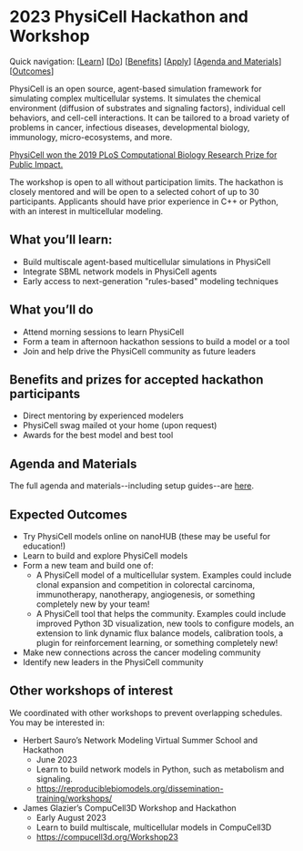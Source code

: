 # 2023 PhysiCell Hackathon and Workshop
Quick navigation: [[Learn](#what-youll-learn)] [[Do](#what-youll-do)] [[Benefits](#benefits-and-prizes-for-accepted-hackathon-participants)] [[Apply](#apply-today)] [[Agenda and Materials](#agenda-and-materials)] [[Outcomes](#expected-outcomes)] 

PhysiCell is an open source, agent-based simulation framework for simulating complex multicellular systems. It simulates the chemical environment (diffusion of substrates and signaling factors), individual cell behaviors, and cell-cell interactions. It can be tailored to a broad variety of problems in cancer, infectious diseases, developmental biology, immunology, micro-ecosystems, and more.

[PhysiCell won the 2019 PLoS Computational Biology Research Prize for Public Impact.](http://collections.plos.org/collection/compbiol-research-prize/)

The workshop is open to all without participation limits. The hackathon is closely mentored and will be open to a selected cohort of up to 30 participants. Applicants should have prior experience in C++ or Python, with an interest in multicellular modeling.

## What you’ll learn: 
* Build multiscale agent-based multicellular simulations in PhysiCell
* Integrate SBML network models in PhysiCell agents
* Early access to next-generation "rules-based" modeling techniques

## What you’ll do
* Attend morning sessions to learn PhysiCell
* Form a team in afternoon hackathon sessions to build a model or a tool
* Join and help drive the PhysiCell community as future leaders

## Benefits and prizes for accepted hackathon participants
* Direct mentoring by experienced modelers
* PhysiCell swag mailed ot your home (upon request)
* Awards for the best model and best tool

## Agenda and Materials
The full agenda and materials--including setup guides--are [here](agenda.md). 

## Expected Outcomes
* Try PhysiCell models online on nanoHUB (these may be useful for education!)
* Learn to build and explore PhysiCell models
* Form a new team and build one of:
   * A PhysiCell model of a multicellular system. Examples could include clonal expansion and competition in colorectal carcinoma, immunotherapy, nanotherapy, angiogenesis, or something completely new by your team!
   * A PhysiCell tool that helps the community. Examples could include improved Python 3D visualization, new tools to configure models, an extension to link dynamic flux balance models, calibration tools, a plugin for reinforcement learning, or something completely new!
* Make new connections across the cancer modeling community
* Identify new leaders in the PhysiCell community

## Other workshops of interest
We coordinated with other workshops to prevent overlapping schedules. You may be interested in:

* Herbert Sauro’s Network Modeling Virtual Summer School and Hackathon
   * June 2023
   * Learn to build network models in Python, such as metabolism and signaling.
   * https://reproduciblebiomodels.org/dissemination-training/workshops/
*  James Glazier’s CompuCell3D Workshop and Hackathon
   * Early August 2023
   * Learn to build multiscale, multicellular models in CompuCell3D
   * https://compucell3d.org/Workshop23
